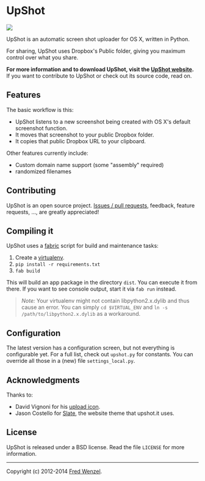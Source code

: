 UpShot
======

![](https://raw.github.com/fwenzel/upshot/master/upshot.png)

UpShot is an automatic screen shot uploader for OS X, written in Python.

For sharing, UpShot uses Dropbox's Public folder, giving you maximum control over what you share.

**For more information and to download UpShot, visit the [UpShot website][upshot].** If you want to contribute to UpShot or check out its source code, read on.

[upshot]: http://upshot.it

Features
--------
The basic workflow is this:

* UpShot listens to a new screenshot being created with OS X's default screenshot function.
* It moves that screenshot to your public Dropbox folder.
* It copies that public Dropbox URL to your clipboard.

Other features currently include:

* Custom domain name support (some "assembly" required)
* randomized filenames


Contributing
------------
UpShot is an open source project. [Issues / pull requests][issues], feedback, feature requests, …, are greatly appreciated!

[issues]: https://github.com/fwenzel/upshot/issues


Compiling it
------------
UpShot uses a [fabric][fabric] script for build and maintenance tasks:

1. Create a [virtualenv][virtualenv].
2. ``pip install -r requirements.txt``
3. ``fab build``

This will build an app package in the directory ``dist``. You can execute it from there. If you want to see console output, start it via ``fab run`` instead.

[fabric]: http://fabfile.org/
[virtualenv]: http://www.virtualenv.org/

> *Note:* Your virtualenv might not contain libpython2.x.dylib and thus cause an error. You can simply ``cd $VIRTUAL_ENV`` and ``ln -s /path/to/libpython2.x.dylib`` as a workaround.


Configuration
-------------
The latest version has a configuration screen, but not everything is configurable yet. For a full list, check out ``upshot.py`` for constants. You can override all those in a (new) file ``settings_local.py``.


Acknowledgments
---------------
Thanks to:

* David Vignoni for his [upload icon][icon].
* Jason Costello for [Slate][slate], the website theme that upshot.it uses.

[icon]: http://www.iconfinder.com/icondetails/1858/32/
[slate]: https://github.com/jsncostello/slate


License
-------
UpShot is released under a BSD license. Read the file ``LICENSE`` for more information.

---

Copyright (c) 2012-2014 [Fred Wenzel](http://fredericiana.com).
